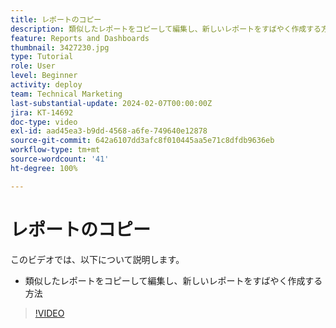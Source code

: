 ```yaml
---
title: レポートのコピー
description: 類似したレポートをコピーして編集し、新しいレポートをすばやく作成する方法について説明します。
feature: Reports and Dashboards
thumbnail: 3427230.jpg
type: Tutorial
role: User
level: Beginner
activity: deploy
team: Technical Marketing
last-substantial-update: 2024-02-07T00:00:00Z
jira: KT-14692
doc-type: video
exl-id: aad45ea3-b9dd-4568-a6fe-749640e12878
source-git-commit: 642a6107dd3afc8f010445aa5e71c8dfdb9636eb
workflow-type: tm+mt
source-wordcount: '41'
ht-degree: 100%

---
```


# レポートのコピー

このビデオでは、以下について説明します。

* 類似したレポートをコピーして編集し、新しいレポートをすばやく作成する方法

>[!VIDEO](https://video.tv.adobe.com/v/3427230/?quality=12&learn=on)
